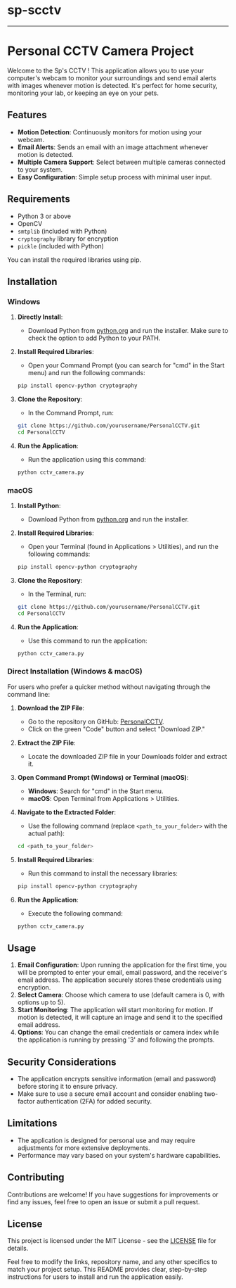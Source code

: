 # sp-scctv

---

# Personal CCTV Camera Project

Welcome to the Sp's CCTV ! This application allows you to use your computer's webcam to monitor your surroundings and send email alerts with images whenever motion is detected. It's perfect for home security, monitoring your lab, or keeping an eye on your pets.

## Features

- **Motion Detection**: Continuously monitors for motion using your webcam.
- **Email Alerts**: Sends an email with an image attachment whenever motion is detected.
- **Multiple Camera Support**: Select between multiple cameras connected to your system.
- **Easy Configuration**: Simple setup process with minimal user input.

## Requirements

- Python 3 or above
- OpenCV
- `smtplib` (included with Python)
- `cryptography` library for encryption
- `pickle` (included with Python)

You can install the required libraries using pip.

## Installation

### Windows

1. **Directly Install**:
   - Download Python from [python.org](https://www.python.org/downloads/) and run the installer. Make sure to check the option to add Python to your PATH.

2. **Install Required Libraries**:
   - Open your Command Prompt (you can search for "cmd" in the Start menu) and run the following commands:
   ```bash
   pip install opencv-python cryptography
   ```

3. **Clone the Repository**:
   - In the Command Prompt, run:
   ```bash
   git clone https://github.com/yourusername/PersonalCCTV.git
   cd PersonalCCTV
   ```

4. **Run the Application**:
   - Run the application using this command:
   ```bash
   python cctv_camera.py
   ```

### macOS

1. **Install Python**:
   - Download Python from [python.org](https://www.python.org/downloads/) and run the installer.

2. **Install Required Libraries**:
   - Open your Terminal (found in Applications > Utilities), and run the following commands:
   ```bash
   pip install opencv-python cryptography
   ```

3. **Clone the Repository**:
   - In the Terminal, run:
   ```bash
   git clone https://github.com/yourusername/PersonalCCTV.git
   cd PersonalCCTV
   ```

4. **Run the Application**:
   - Use this command to run the application:
   ```bash
   python cctv_camera.py
   ```

### Direct Installation (Windows & macOS)

For users who prefer a quicker method without navigating through the command line:

1. **Download the ZIP File**:
   - Go to the repository on GitHub: [PersonalCCTV](https://github.com/yourusername/PersonalCCTV).
   - Click on the green "Code" button and select "Download ZIP."

2. **Extract the ZIP File**:
   - Locate the downloaded ZIP file in your Downloads folder and extract it.

3. **Open Command Prompt (Windows) or Terminal (macOS)**:
   - **Windows**: Search for "cmd" in the Start menu.
   - **macOS**: Open Terminal from Applications > Utilities.

4. **Navigate to the Extracted Folder**:
   - Use the following command (replace `<path_to_your_folder>` with the actual path):
   ```bash
   cd <path_to_your_folder>
   ```

5. **Install Required Libraries**:
   - Run this command to install the necessary libraries:
   ```bash
   pip install opencv-python cryptography
   ```

6. **Run the Application**:
   - Execute the following command:
   ```bash
   python cctv_camera.py
   ```

## Usage

1. **Email Configuration**: Upon running the application for the first time, you will be prompted to enter your email, email password, and the receiver's email address. The application securely stores these credentials using encryption.
2. **Select Camera**: Choose which camera to use (default camera is 0, with options up to 5).
3. **Start Monitoring**: The application will start monitoring for motion. If motion is detected, it will capture an image and send it to the specified email address.
4. **Options**: You can change the email credentials or camera index while the application is running by pressing '3' and following the prompts.

## Security Considerations

- The application encrypts sensitive information (email and password) before storing it to ensure privacy.
- Make sure to use a secure email account and consider enabling two-factor authentication (2FA) for added security.

## Limitations

- The application is designed for personal use and may require adjustments for more extensive deployments.
- Performance may vary based on your system's hardware capabilities.

## Contributing

Contributions are welcome! If you have suggestions for improvements or find any issues, feel free to open an issue or submit a pull request.

## License

This project is licensed under the MIT License - see the [LICENSE](LICENSE) file for details.

Feel free to modify the links, repository name, and any other specifics to match your project setup. This README provides clear, step-by-step instructions for users to install and run the application easily.
